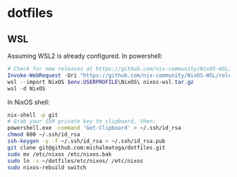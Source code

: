 # dotfiles

## WSL

Assuming WSL2 is already configured. In powershell:

```powershell
# Check for new releases at https://github.com/nix-community/NixOS-WSL/releases
Invoke-WebRequest -Uri "https://github.com/nix-community/NixOS-WSL/releases/download/2311.5.3/nixos-wsl.tar.gz" -OutFile "nixos-wsl.tar.gz"
wsl --import NixOS $env:USERPROFILE\NixOS\ nixos-wsl.tar.gz
wsl -d NixOS
```

In NixOS shell:

```sh
nix-shell -p git
# Grab your SSH private key to clipboard, then:
powershell.exe -command 'Get-Clipboard' > ~/.ssh/id_rsa
chmod 600 ~/.ssh/id_rsa
ssh-keygen -y -f ~/.ssh/id_rsa > ~/.ssh/id_rsa.pub
git clone git@github.com:michalmatoga/dotfiles.git
sudo mv /etc/nixos /etc/nixos.bak
sudo ln -s ~/dotfiles/etc/nixos/ /etc/nixos
sudo nixos-rebuild switch
```
